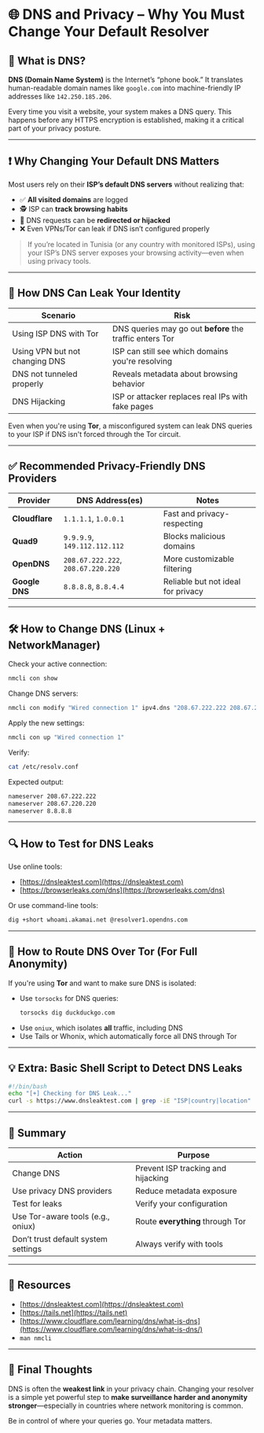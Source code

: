 
# 🌐 DNS and Privacy – Why You Must Change Your Default Resolver

## 📘 What is DNS?

**DNS (Domain Name System)** is the Internet’s “phone book.” It translates human-readable domain names like `google.com` into machine-friendly IP addresses like `142.250.185.206`.

Every time you visit a website, your system makes a DNS query. This happens before any HTTPS encryption is established, making it a critical part of your privacy posture.

---

## ❗ Why Changing Your Default DNS Matters

Most users rely on their **ISP’s default DNS servers** without realizing that:

- ✅ **All visited domains** are logged
- 🕵️ ISP can **track browsing habits**
- 🔀 DNS requests can be **redirected or hijacked**
- ❌ Even VPNs/Tor can leak if DNS isn’t configured properly

> If you’re located in Tunisia (or any country with monitored ISPs), using your ISP’s DNS server exposes your browsing activity—even when using privacy tools.

---

## 🧠 How DNS Can Leak Your Identity

| Scenario | Risk |
|----------|------|
| Using ISP DNS with Tor | DNS queries may go out **before** the traffic enters Tor |
| Using VPN but not changing DNS | ISP can still see which domains you're resolving |
| DNS not tunneled properly | Reveals metadata about browsing behavior |
| DNS Hijacking | ISP or attacker replaces real IPs with fake pages |

Even when you're using **Tor**, a misconfigured system can leak DNS queries to your ISP if DNS isn't forced through the Tor circuit.

---

## ✅ Recommended Privacy-Friendly DNS Providers

| Provider     | DNS Address(es)               | Notes                          |
|--------------|-------------------------------|--------------------------------|
| **Cloudflare** | `1.1.1.1`, `1.0.0.1`           | Fast and privacy-respecting    |
| **Quad9**      | `9.9.9.9`, `149.112.112.112`   | Blocks malicious domains       |
| **OpenDNS**    | `208.67.222.222`, `208.67.220.220` | More customizable filtering |
| **Google DNS** | `8.8.8.8`, `8.8.4.4`           | Reliable but not ideal for privacy |

---

## 🛠️ How to Change DNS (Linux + NetworkManager)

Check your active connection:

```bash
nmcli con show
```

Change DNS servers:

```bash
nmcli con modify "Wired connection 1" ipv4.dns "208.67.222.222 208.67.220.220 8.8.8.8"
```

Apply the new settings:

```bash
nmcli con up "Wired connection 1"
```

Verify:

```bash
cat /etc/resolv.conf
```

Expected output:

```bash
nameserver 208.67.222.222
nameserver 208.67.220.220
nameserver 8.8.8.8
```

---

## 🔍 How to Test for DNS Leaks

Use online tools:

- [https://dnsleaktest.com](https://dnsleaktest.com)
- [https://browserleaks.com/dns](https://browserleaks.com/dns)

Or use command-line tools:

```bash
dig +short whoami.akamai.net @resolver1.opendns.com
```

---

## 🔐 How to Route DNS Over Tor (For Full Anonymity)

If you're using **Tor** and want to make sure DNS is isolated:

- Use `torsocks` for DNS queries:
  ```bash
  torsocks dig duckduckgo.com
  ```
- Use `oniux`, which isolates **all** traffic, including DNS
- Use Tails or Whonix, which automatically force all DNS through Tor

---

## 💡 Extra: Basic Shell Script to Detect DNS Leaks

```bash
#!/bin/bash
echo "[+] Checking for DNS Leak..."
curl -s https://www.dnsleaktest.com | grep -iE "ISP|country|location"
```

---

## 🚀 Summary

| Action | Purpose |
|--------|---------|
| Change DNS | Prevent ISP tracking and hijacking |
| Use privacy DNS providers | Reduce metadata exposure |
| Test for leaks | Verify your configuration |
| Use Tor-aware tools (e.g., oniux) | Route **everything** through Tor |
| Don’t trust default system settings | Always verify with tools |

---

## 🧷 Resources

- [https://dnsleaktest.com](https://dnsleaktest.com)
- [https://tails.net](https://tails.net)
- [https://www.cloudflare.com/learning/dns/what-is-dns](https://www.cloudflare.com/learning/dns/what-is-dns/)
- `man nmcli`

---

## 🧠 Final Thoughts

DNS is often the **weakest link** in your privacy chain. Changing your resolver is a simple yet powerful step to **make surveillance harder and anonymity stronger**—especially in countries where network monitoring is common.

Be in control of where your queries go. Your metadata matters.
